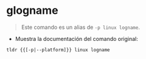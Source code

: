 # glogname

> Este comando es un alias de `-p linux logname`.

- Muestra la documentación del comando original:

`tldr {{[-p|--platform]}} linux logname`
